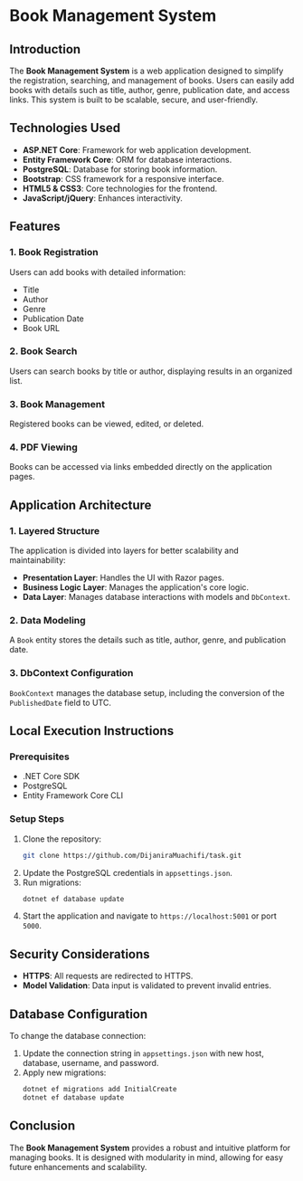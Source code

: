 # Book Management System

## Introduction
The **Book Management System** is a web application designed to simplify the registration, searching, and management of books. Users can easily add books with details such as title, author, genre, publication date, and access links. This system is built to be scalable, secure, and user-friendly.

## Technologies Used
- **ASP.NET Core**: Framework for web application development.
- **Entity Framework Core**: ORM for database interactions.
- **PostgreSQL**: Database for storing book information.
- **Bootstrap**: CSS framework for a responsive interface.
- **HTML5 & CSS3**: Core technologies for the frontend.
- **JavaScript/jQuery**: Enhances interactivity.

## Features

### 1. Book Registration
Users can add books with detailed information:
- Title
- Author
- Genre
- Publication Date
- Book URL

### 2. Book Search
Users can search books by title or author, displaying results in an organized list.

### 3. Book Management
Registered books can be viewed, edited, or deleted.

### 4. PDF Viewing
Books can be accessed via links embedded directly on the application pages.

## Application Architecture

### 1. Layered Structure
The application is divided into layers for better scalability and maintainability:
- **Presentation Layer**: Handles the UI with Razor pages.
- **Business Logic Layer**: Manages the application's core logic.
- **Data Layer**: Manages database interactions with models and `DbContext`.

### 2. Data Modeling
A `Book` entity stores the details such as title, author, genre, and publication date.

### 3. DbContext Configuration
`BookContext` manages the database setup, including the conversion of the `PublishedDate` field to UTC.

## Local Execution Instructions

### Prerequisites
- .NET Core SDK
- PostgreSQL
- Entity Framework Core CLI

### Setup Steps
1. Clone the repository:
   ```bash
   git clone https://github.com/DijaniraMuachifi/task.git
   ```
2. Update the PostgreSQL credentials in `appsettings.json`.
3. Run migrations:
   ```bash
   dotnet ef database update
   ```
4. Start the application and navigate to `https://localhost:5001` or port `5000`.

## Security Considerations
- **HTTPS**: All requests are redirected to HTTPS.
- **Model Validation**: Data input is validated to prevent invalid entries.

## Database Configuration
To change the database connection:
1. Update the connection string in `appsettings.json` with new host, database, username, and password.
2. Apply new migrations:
   ```bash
   dotnet ef migrations add InitialCreate
   dotnet ef database update
   ```

## Conclusion
The **Book Management System** provides a robust and intuitive platform for managing books. It is designed with modularity in mind, allowing for easy future enhancements and scalability.
